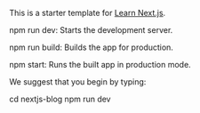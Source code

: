 This is a starter template for [Learn Next.js](https://nextjs.org/learn).

npm run dev:
    Starts the development server.

npm run build:
  Builds the app for production.

npm start:
  Runs the built app in production mode.

We suggest that you begin by typing:

  cd nextjs-blog
  npm run dev
